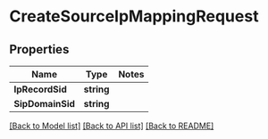 # CreateSourceIpMappingRequest

## Properties
Name | Type | Notes
------------ | ------------- | -------------
**IpRecordSid** | **string** | 
**SipDomainSid** | **string** | 

[[Back to Model list]](../README.md#documentation-for-models) [[Back to API list]](../README.md#documentation-for-api-endpoints) [[Back to README]](../README.md)


